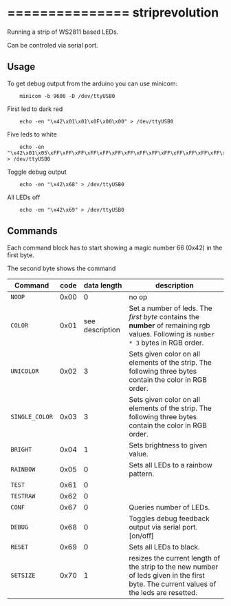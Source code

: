 ===============
striprevolution
===============

Running a strip of WS2811 based LEDs.

Can be controled via serial port. 

Usage
-----

To get debug output from the arduino you can use minicom:
		
		minicom -b 9600 -D /dev/ttyUSB0

First led to dark red

		echo -en "\x42\x01\x01\x0F\x00\x00" > /dev/ttyUSB0

Five leds to white

		echo -en "\x42\x01\x05\xFF\xFF\xFF\xFF\xFF\xFF\xFF\xFF\xFF\xFF\xFF\xFF\xFF\xFF\xFF" > /dev/ttyUSB0

Toggle debug output
		
		echo -en "\x42\x68" > /dev/ttyUSB0

All LEDs off
		
		echo -en "\x42\x69" > /dev/ttyUSB0


Commands
--------

Each command block has to start showing a magic number 66 (0x42) in the first byte.

The second byte shows the command

Command           | code |    data length    |        description
------------------|------|-------------------|-------------------------------
 `NOOP`           | 0x00 |                 0 | no op
 `COLOR`          | 0x01 |   see description | Set a number of leds. The *first byte* contains the **number** of remaining rgb values. Following is `number * 3` bytes in RGB order.
 `UNICOLOR`       | 0x02 |                 3 | Sets given color on all elements of the strip. The following three bytes contain the color in RGB order.
 `SINGLE_COLOR`   | 0x03 |                 3 | Sets given color on all elements of the strip. The following three bytes contain the color in RGB order.
 `BRIGHT`         | 0x04 |                 1 | Sets brightness to given value.
 `RAINBOW`        | 0x05 |                 0 | Sets all LEDs to a rainbow pattern.
 `TEST`           | 0x61 |                 0 | 
 `TESTRAW`        | 0x62 |                 0 | 
 `CONF`           | 0x67 |                 0 | Queries number of LEDs.
 `DEBUG`          | 0x68 |                 0 | Toggles debug feedback output via serial port. [on/off]
 `RESET`          | 0x69 |                 0 | Sets all LEDs to black.
 `SETSIZE`        | 0x70 |                 1 | resizes the current length of the strip to the new number of leds given in the first byte. The current values of the leds are resetted. 
